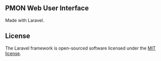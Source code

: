 ## PMON Web User Interface
Made with Laravel. 
## License

The Laravel framework is open-sourced software licensed under the [MIT license](https://opensource.org/licenses/MIT).
